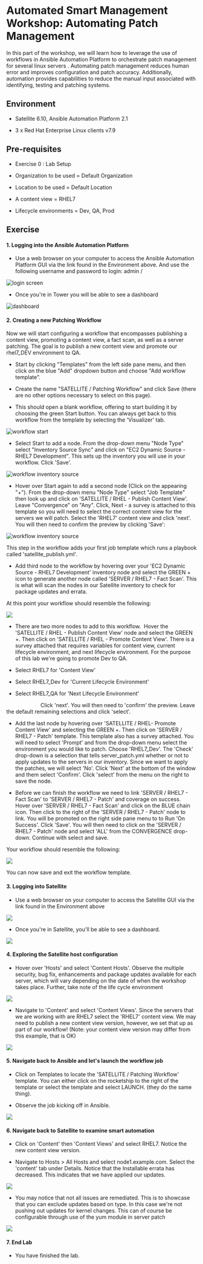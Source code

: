 Automated Smart Management Workshop: Automating Patch Management
================================================================

In this part of the workshop, we will learn how to leverage the use of workflows in Ansible Automation Platform to orchestrate patch management for several linux servers . Automating patch management reduces human error and improves configuration and patch accuracy. Additionally, automation provides capabilities to reduce the manual input associated with identifying, testing and patching systems. 

Environment
-----------

-   Satellite 6.10, Ansible Automation Platform 2.1

-   3 x Red Hat Enterprise Linux clients v7.9

Pre-requisites 
---------------

-   Exercise 0 : Lab Setup

-   Organization to be used = Default Organization

-   Location to be used = Default Location

-   A content view = RHEL7

-   Lifecycle environments = Dev, QA, Prod

Exercise
--------

#### 1\. Logging into the Ansible Automation Platform

-   Use a web browser on your computer to access the Ansible Automation Platform GUI via the link found in the Environment above. And use the following username and password to login: admin / <password you were provided>

![login screen](images/2-patching-aap2-login.png)

-   Once you're in Tower you will be able to see a dashboard

![dashboard](images/2-patching-aap2-dashboard.png)

#### 2\. Creating a new Patching Workflow

Now we will start configuring a workflow that encompasses publishing a content view, promoting a content view, a fact scan, as well as a server patching. The goal is to publish a new content view and promote our rhel7_DEV environment to QA.

-   Start by clicking "Templates" from the left side pane menu, and then click on the blue "Add" dropdown button and choose "Add workflow template".

-   Create the name "SATELLITE / Patching Workflow" and click Save (there are no other options necessary to select on this page).

-   This should open a blank workflow, offering to start building it by choosing the green Start button. You can always get back to this workflow from the template by selecting the 'Visualizer' tab.

![workflow start](images/2-patching-aap2-workflow-start.png)

-   Select Start to add a node. From the drop-down menu "Node Type" select "Inventory Source Sync" and click on "EC2 Dynamic Source - RHEL7 Development". This sets up the inventory you will use in your workflow. Click 'Save'.
  
![workflow inventory source](images/2-patching-aap2-workflow-inventory-source.png)

-   Hover over Start again to add a second node (Click on the appearing "+"). From the drop-down menu "Node Type" select "Job Template" then look up and click on 'SATELLITE / RHEL - Publish Content View'. Leave "Convergence" on "Any". Click, Next - a survey is attached to this template so you will need to select the correct content view for the servers we will patch. Select the 'RHEL7' content view and click 'next'. You will then need to confirm the preview by clicking 'Save': 

![workflow inventory source](images/2-patching-aap2-workflow-publish-CV-preview.png)

This step in the workflow adds your first job template which runs a playbook called 'satellite_publish.yml'.

-   Add third node to the workflow by hovering over your 'EC2 Dynamic Source - RHEL7 Development' inventory node and select the GREEN + icon to generate another node called 'SERVER / RHEL7 - Fact Scan'. This is what will scan the nodes in our Satellite inventory to check for package updates and errata.

At this point your workflow should resemble the following:

![](https://lh5.googleusercontent.com/klMOgyLq2WU9n-HLfmGNK_6pfnzPdCvWmtHmkpA8wbLyovxA3yUd9secxvV7i-sRcpK15xKFJICKNPXCb7UUBPfR4snw3mm_9eIETcUbur2oUkzmQ54NVjL19LV8CnWPPG6dfd10)

-   There are two more nodes to add to this workflow.  Hover the 'SATELLITE / RHEL - Publish Content View' node and select the GREEN +. Then click on 'SATELLITE / RHEL - Promote Content View'. There is a survey attached that requires variables for content view, current lifecycle environment, and next lifecycle environment. For the purpose of this lab we're going to promote Dev to QA. 

-   Select RHEL7 for 'Content View'

-   Select RHEL7_Dev for 'Current Lifecycle Environment'

-   Select RHEL7_QA for 'Next Lifecycle Environment'

                       Click 'next'. You will then need to 'confirm' the preview. Leave the default remaining selections and click 'select'.

-   Add the last node by hovering over 'SATELLITE / RHEL- Promote Content View' and selecting the GREEN +. Then click on 'SERVER / RHEL7 - Patch' template. This template also has a survey attached. You will need to select 'Prompt' and from the drop-down menu select the environment you would like to patch. Choose 'RHEL7_Dev'. The 'Check' drop-down is a selection that tells server_patch.yml whether or not to apply updates to the servers in our inventory. Since we want to apply the patches, we will select 'No'. Click 'Next' at the bottom of the window and them select 'Confirm'. Click 'select' from the menu on the right to save the node.

-   Before we can finish the workflow we need to link 'SERVER / RHEL7 - Fact Scan' to 'SERVER / RHEL7 - Patch' and coverage on success. Hover over 'SERVER / RHEL7 - Fact Scan' and click on the BLUE chain icon. Then click to the right of the 'SERVER / RHEL7 - Patch' node to link. You will be promoted on the right side pane menu to to Run 'On Success'. Click 'Save'. You will then need to click on the 'SERVER / RHEL7 - Patch' node and select 'ALL' from the CONVERGENCE drop-down. Continue with select and save.

Your workflow should resemble the following:

![](https://lh5.googleusercontent.com/PWyCt58ONFccjZoh-SAZpaI88d5DoN5XCyY4wMKuihD8qJpoZSk9yPSz2UPBHcDvzan62QhSDVvh_5Uyz3i_ZLQIHrjUN4RPr0lHsNXy9napL6R8KOjwCeTuC5hW6idj_lKJZfhs)

You can now save and exit the workflow template.

#### 3\. Logging into Satellite 

-   Use a web browser on your computer to access the Satellite GUI via the link found in the Environment above

![](https://lh5.googleusercontent.com/7Bt_ynJlxhLW9GKz-OmDVSMrB2WJLg8q9ZcKu4p-JoKmY3U5GFrgZOoFlhROuN7EeRM2uBwxyuNMLn4qfHuvUk-p0eMiXPfhV73YsMRdHrgiS8yu_RUnfmntOTAbvXOWJfQfzOZc)

-   Once you're in Satellite, you'll be able to see a dashboard.

![](https://lh4.googleusercontent.com/haE5LMLOZpytAxs9Jk0AQRYRMeF5I-YRFIw-2oeS5H7jeMDFi5cNn6UHBc3z39w6CZrwNskZuIFCub6c4QPwPCBZS59NxTv18Ydt7M2iA8x1sch8g35h8E7686BUsXiVaDITcEC7)

#### 4\. Exploring the Satellite host configuration

-   Hover over 'Hosts' and select 'Content Hosts'. Observe the multiple security, bug fix, enhancements and package updates available for each server, which will vary depending on the date of when the workshop takes place. Further, take note of the life cycle environment 

![](https://lh4.googleusercontent.com/wj75VKDZGGS1BmRsrmPBNmGcCAmKA25h9nKy1FkYLc9sPPvH1ut8e_pIWdGc8q1X9HAraUEItgjC_7AU65Itb3A3HkuWRB4Zb4-RFIFo1Q8saDakD6m_8Wz5-I--VqkW_W7FaXsW)

-   Navigate to 'Content' and select 'Content Views'. Since the servers that we are working with are RHEL7 select the 'RHEL7' content view. We may need to publish a new content view version, however, we set that up as part of our workflow! (Note: your content view version may differ from this example, that is OK)

![](https://lh6.googleusercontent.com/T5Df-Qo6GcSaUapZoZ5hsr92KWFlEMWtRs4XmuiJQUAcAISsD27D7GqJ9nmM5wOZHFpNylkWNGRZZaGFHSlJEKlCKxBAQlULxdigYXUAVvfG_pUQumnElyIOfNBkDrn50N6m4VTh)

#### 5\. Navigate back to Ansible and let's launch the workflow job

-   Click on Templates to locate the 'SATELLITE / Patching Workflow' template. You can either click on the rocketship to the right of the template or select the template and select LAUNCH. (they do the same thing). 

-   Observe the job kicking off in Ansible. 

![](https://lh4.googleusercontent.com/zYbow9VVhN6NbKBG24TVuaEZZficvaRDYeluLqdA73LSo-VpTdW-iQosnYxb_HGZpuZDIrFlrpwdChXn-utl-Nk3LZbWBOHKqGDaeZwIsu2S5gNEFPFyGPwgieKNqhMGfoEE3duc)

#### 6\. Navigate back to Satellite to examine smart automation

-   Click on 'Content' then 'Content Views' and select RHEL7. Notice the new content view version.

-   Navigate to Hosts > All Hosts and select node1.example.com. Select the 'content' tab under Details. Notice that the Installable errata has decreased. This indicates that we have applied our updates.

![](https://lh5.googleusercontent.com/IUBqdqDxA_NyUeWD8eI1gpVqwvKOg4hePvjJ1kbR9aMBzjq-raodXeopzRLU90Unn6qsDJ2erV2CCQxCLPyJIPKeSaVTI7CvfpG1oLz2RUY0GIbpPMYd6Ed5PIfdjpwViLNQ1Xe9)

-   You may notice that not all issues are remediated. This is to showcase that you can exclude updates based on type. In this case we're not pushing out updates for kernel changes. This can of course be configurable through use of the yum module in server patch

![](https://lh6.googleusercontent.com/jf_aZVIk4hNCVKM4Nb49q_OLO18VAWPDcGtJVPaWr8mjosjbw7NjnrLm4r4Jbg2AmQlmCR3EuqKKEFM5LOFKhFspao_65_heKRAmgVkEKjgQhFUO2a6WREkztjpXSzqsLxS9gkoX)

#### 7\. End Lab

-   You have finished the lab.
